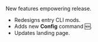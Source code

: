 New features empowering release.

- Redesigns entry CLI mods.
- Adds new **Config** command 🆕.
- Updates landing page.
